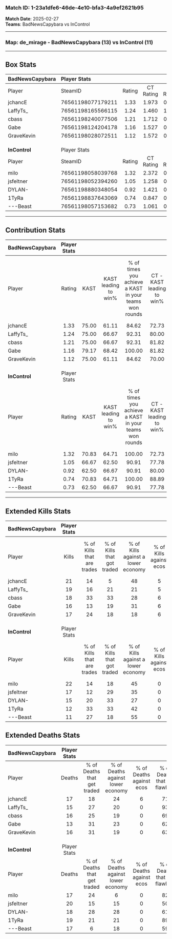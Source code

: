 ### Match ID: 1-23a1dfe6-46de-4e10-bfa3-4a9ef2621b95  
**Match Date**: 2025-02-27  
**Teams**: BadNewsCapybara vs InControl  

---  

### **Map**: de_mirage - BadNewsCapybara (13) vs InControl (11)  
---  

## Box Stats  

| **BadNewsCapybara** | Player Stats      |        |           |          |       |      |       |         |        |      |     |
| :- | :- | :-: | :-: | :-: | :-: | :-: | :-: | :-: | :-: | :-: | :-: |
| Player              | SteamID           | Rating | CT Rating | T Rating | KAST  | ADR  | Kills | Assists | Deaths | K/D  | HS% |
| jchancE             | 76561198077179211 |  1.33  |   1.973   |  0.818   | 75.00 | 97.5 |  21   |    7    |   17   | 1.24 | 33  |
| LaffyTs_            | 76561198165566115 |  1.24  |   1.460   |  1.219   | 75.00 | 79.8 |  19   |    5    |   15   | 1.27 | 73  |
| cbass               | 76561198240077506 |  1.21  |   1.712   |  0.888   | 75.00 | 87.2 |  18   |    7    |   16   | 1.13 | 50  |
| Gabe                | 76561198124204178 |  1.16  |   1.527   |  0.969   | 79.17 | 66.2 |  16   |    5    |   13   | 1.23 | 56  |
| GraveKevin          | 76561198028072511 |  1.12  |   1.572   |  0.898   | 75.00 | 72.1 |  17   |    6    |   16   | 1.06 | 47  |
|                     |                   |        |           |          |       |      |       |         |        |      |     |
|                     |                   |        |           |          |       |      |       |         |        |      |     |
|                     |                   |        |           |          |       |      |       |         |        |      |     |
| **InControl**       | Player Stats      |        |           |          |       |      |       |         |        |      |     |
| Player              | SteamID           | Rating | CT Rating | T Rating | KAST  | ADR  | Kills | Assists | Deaths | K/D  | HS% |
| milo                | 76561198058039768 |  1.32  |   2.372   |  0.457   | 70.83 | 96.2 |  22   |    5    |   17   | 1.29 | 31  |
| jsfeltner           | 76561198052394260 |  1.05  |   1.258   |  0.972   | 66.67 | 87.9 |  17   |   12    |   20   | 0.85 | 52  |
| DYLAN-              | 76561198880348054 |  0.92  |   1.421   |  0.636   | 62.50 | 71.7 |  15   |    7    |   18   | 0.83 | 66  |
| 1TyRa               | 76561198837643069 |  0.74  |   0.847   |  0.811   | 70.83 | 43.3 |  12   |    3    |   19   | 0.63 | 75  |
| ---Beast            | 76561198057153682 |  0.73  |   1.061   |  0.439   | 62.50 | 53.3 |  11   |    5    |   17   | 0.65 | 45  |
---  

## Contribution Stats  

| **BadNewsCapybara** | Player Stats |       |                      |                                                        |                           |                                                             |                          |                                                            |
| :- | :-: | :-: | :-: | :-: | :-: | :-: | :-: | :-: |
| Player              |    Rating    | KAST  | KAST leading to win% | % of times you achieve a KAST in your teams won rounds | CT - KAST leading to win% | CT - % of times you achieve a KAST in your teams won rounds | T - KAST leading to win% | T - % of times you achieve a KAST in your teams won rounds |
| jchancE             |     1.33     | 75.00 |        61.11         |                         84.62                          |           72.73           |                            88.89                            |          42.86           |                           75.00                            |
| LaffyTs_            |     1.24     | 75.00 |        66.67         |                         92.31                          |           80.00           |                            88.89                            |          50.00           |                           100.00                           |
| cbass               |     1.21     | 75.00 |        66.67         |                         92.31                          |           81.82           |                           100.00                            |          42.86           |                           75.00                            |
| Gabe                |     1.16     | 79.17 |        68.42         |                         100.00                         |           81.82           |                           100.00                            |          50.00           |                           100.00                           |
| GraveKevin          |     1.12     | 75.00 |        61.11         |                         84.62                          |           70.00           |                            77.78                            |          50.00           |                           100.00                           |
|                     |              |       |                      |                                                        |                           |                                                             |                          |                                                            |
|                     |              |       |                      |                                                        |                           |                                                             |                          |                                                            |
|                     |              |       |                      |                                                        |                           |                                                             |                          |                                                            |
| **InControl**       | Player Stats |       |                      |                                                        |                           |                                                             |                          |                                                            |
| Player              |    Rating    | KAST  | KAST leading to win% | % of times you achieve a KAST in your teams won rounds | CT - KAST leading to win% | CT - % of times you achieve a KAST in your teams won rounds | T - KAST leading to win% | T - % of times you achieve a KAST in your teams won rounds |
| milo                |     1.32     | 70.83 |        64.71         |                         100.00                         |           72.73           |                           100.00                            |          50.00           |                           100.00                           |
| jsfeltner           |     1.05     | 66.67 |        62.50         |                         90.91                          |           77.78           |                            87.50                            |          42.86           |                           100.00                           |
| DYLAN-              |     0.92     | 62.50 |        66.67         |                         90.91                          |           80.00           |                           100.00                            |          40.00           |                           66.67                            |
| 1TyRa               |     0.74     | 70.83 |        64.71         |                         100.00                         |           88.89           |                           100.00                            |          37.50           |                           100.00                           |
| ---Beast            |     0.73     | 62.50 |        66.67         |                         90.91                          |           77.78           |                            87.50                            |          50.00           |                           100.00                           |
---  

## Extended Kills Stats  

| **BadNewsCapybara** | Player Stats |                            |                            |                                    |                         |                              |                                 |                                       |                    |           |
| :- | :-: | :-: | :-: | :-: | :-: | :-: | :-: | :-: | :-: | :-: |
| Player              |    Kills     | % of Kills that are trades | % of Kills that got traded | % of Kills against a lower economy | % of Kills against ecos | % of Kills that are flawless | % of Kills that are close duels | % of Kills that are assisted by flash | Pistol Round Kills | AWP Kills |
| jchancE             |      21      |             14             |             5              |                 48                 |            5            |              81              |                0                |                   0                   |         12         |     3     |
| LaffyTs_            |      19      |             16             |             21             |                 21                 |            5            |              68              |                5                |                   5                   |         0          |     0     |
| cbass               |      18      |             33             |             33             |                 28                 |            6            |              50              |                0                |                   0                   |         0          |     0     |
| Gabe                |      16      |             13             |             19             |                 31                 |            6            |              69              |                0                |                  13                   |         0          |     3     |
| GraveKevin          |      17      |             24             |             18             |                 18                 |            6            |              71              |               12                |                   0                   |         0          |     1     |
|                     |              |                            |                            |                                    |                         |                              |                                 |                                       |                    |           |
|                     |              |                            |                            |                                    |                         |                              |                                 |                                       |                    |           |
|                     |              |                            |                            |                                    |                         |                              |                                 |                                       |                    |           |
| **InControl**       | Player Stats |                            |                            |                                    |                         |                              |                                 |                                       |                    |           |
| Player              |    Kills     | % of Kills that are trades | % of Kills that got traded | % of Kills against a lower economy | % of Kills against ecos | % of Kills that are flawless | % of Kills that are close duels | % of Kills that are assisted by flash | Pistol Round Kills | AWP Kills |
| milo                |      22      |             14             |             18             |                 45                 |            0            |              64              |                5                |                   0                   |         11         |     2     |
| jsfeltner           |      17      |             12             |             29             |                 35                 |            0            |              82              |                0                |                  12                   |         0          |     2     |
| DYLAN-              |      15      |             20             |             33             |                 27                 |            0            |              80              |               13                |                   7                   |         0          |     0     |
| 1TyRa               |      12      |             33             |             33             |                 42                 |            0            |              67              |                0                |                   0                   |         0          |     0     |
| ---Beast            |      11      |             27             |             18             |                 55                 |            0            |              64              |                9                |                   0                   |         0          |     1     |
## Extended Deaths Stats  

| **BadNewsCapybara** | Player Stats |                             |                                   |                          |                               |                            |                           |               |
| :- | :-: | :-: | :-: | :-: | :-: | :-: | :-: | :-: |
| Player              |    Deaths    | % of Deaths that get traded | % of Deaths against lower economy | % of Deaths against ecos | % of Deaths that are flawless | % of Deaths that are close | % of Deaths while blinded | Deaths to AWP |
| jchancE             |      17      |             18              |                24                 |            6             |              71               |             6              |             6             |       3       |
| LaffyTs_            |      15      |             27              |                20                 |            0             |              93               |             0              |             0             |       1       |
| cbass               |      16      |             25              |                19                 |            0             |              69               |             6              |             0             |       4       |
| Gabe                |      13      |             31              |                23                 |            0             |              62               |             8              |             8             |       0       |
| GraveKevin          |      16      |             31              |                19                 |            0             |              63               |             6              |             6             |       3       |
|                     |              |                             |                                   |                          |                               |                            |                           |               |
|                     |              |                             |                                   |                          |                               |                            |                           |               |
|                     |              |                             |                                   |                          |                               |                            |                           |               |
| **InControl**       | Player Stats |                             |                                   |                          |                               |                            |                           |               |
| Player              |    Deaths    | % of Deaths that get traded | % of Deaths against lower economy | % of Deaths against ecos | % of Deaths that are flawless | % of Deaths that are close | % of Deaths while blinded | Deaths to AWP |
| milo                |      17      |             24              |                 6                 |            0             |              82               |             0              |             0             |       2       |
| jsfeltner           |      20      |             15              |                15                 |            0             |              50               |             0              |             0             |       3       |
| DYLAN-              |      18      |             28              |                28                 |            0             |              61               |             17             |            11             |       2       |
| 1TyRa               |      19      |             21              |                21                 |            0             |              89               |             0              |             5             |       3       |
| ---Beast            |      17      |              6              |                18                 |            0             |              59               |             0              |             0             |       2       |
